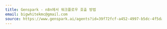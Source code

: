 ```yaml
---
title: Genspark - n8n에서 워크플로우 호출 방법
email: bigwhitekmc@gmail.com
source: https://www.genspark.ai/agents?id=39f72fcf-a452-4997-b5dc-4f5da8f0227a
---
```


